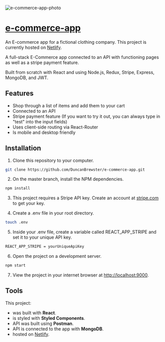 ![e-commerce-app-photo](https://user-images.githubusercontent.com/87501964/152616519-81c360f6-5b36-4558-a14f-c099951d9d16.PNG)

# [e-commerce-app](https://duncan-e-commerce-app.netlify.app/)

An E-commerce app for a fictional clothing company. This project is currently hosted on [Netlify](https://duncan-e-commerce-app.netlify.app).

A full-stack E-Commerce app connected to an API with functioning pages as well as a stripe payment feature. 

Built from scratch with React and using Node.js, Redux, Stripe, Express, MongoDB, and JWT.





## Features
* Shop through a list of items and add them to your cart
* Connected to an API
* Stripe payment feature (If you want to try it out, you can always type in "test" into the input fields)
* Uses client-side routing via React-Router
* Is mobile and desktop friendly

## Installation

1. Clone this repository to your computer.
```bash
git clone https://github.com/DuncanBrewster/e-commerce-app.git 
```

2. On the master branch, install the NPM dependencies.
```bash
npm install
```

3. This project requires a Stripe API key. Create an account at [stripe.com](https://stripe.com/) to get your key.

4. Create a .env file in your root directory.
```bash
touch .env
```

5. Inside your .env file, create a variable called REACT_APP_STRIPE and set it to your unique API key.
```bash
REACT_APP_STRIPE = yourUniqueApiKey
```

6. Open the project on a development server.
```bash
npm start
```

7. View the project in your internet browser at [http://localhost:9000](http://localhost:9000).



## Tools

This project:

* was built with **React**.
* is styled with **Styled Components**.
* API was built using **Postman**.
* API is connected to the app with **MongoDB**.
* hosted on [Netlify](https://duncan-e-commerce-app.netlify.app).


